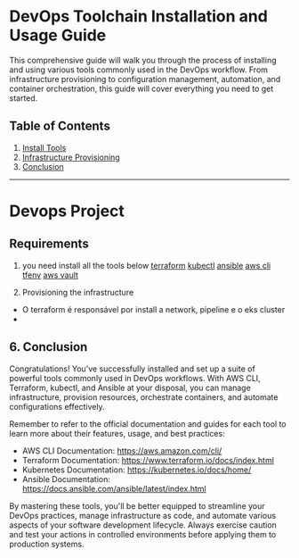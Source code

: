 # DevOps Toolchain Installation and Usage Guide

This comprehensive guide will walk you through the process of installing and using various tools commonly used in the DevOps workflow. From infrastructure provisioning to configuration management, automation, and container orchestration, this guide will cover everything you need to get started.

## Table of Contents
1. [Install Tools](#1-prerequisites)
2. [Infrastructure Provisioning](#2-installing-terraform)
6. [Conclusion](#6-conclusion)


---
# Devops Project

## Requirements
1. you need install all the tools below
[terraform](./docs/terraform.md)
[kubectl](./docs/kubectl.md)
[ansible](./docs/ansible.md)
[aws cli](./docs/aws-cli.md)
[tfenv](./docs/tfenv.md)
[aws vault](./docs/aws-vault.md)

2. Provisioning the infrastructure
- O terraform é responsável por install a network, pipeline e o eks cluster 
- 

## 6. Conclusion

Congratulations! You've successfully installed and set up a suite of powerful tools commonly used in DevOps workflows. With AWS CLI, Terraform, kubectl, and Ansible at your disposal, you can manage infrastructure, provision resources, orchestrate containers, and automate configurations effectively.

Remember to refer to the official documentation and guides for each tool to learn more about their features, usage, and best practices:

- AWS CLI Documentation: https://aws.amazon.com/cli/
- Terraform Documentation: https://www.terraform.io/docs/index.html
- Kubernetes Documentation: https://kubernetes.io/docs/home/
- Ansible Documentation: https://docs.ansible.com/ansible/latest/index.html

By mastering these tools, you'll be better equipped to streamline your DevOps practices, manage infrastructure as code, and automate various aspects of your software development lifecycle. Always exercise caution and test your actions in controlled environments before applying them to production systems.